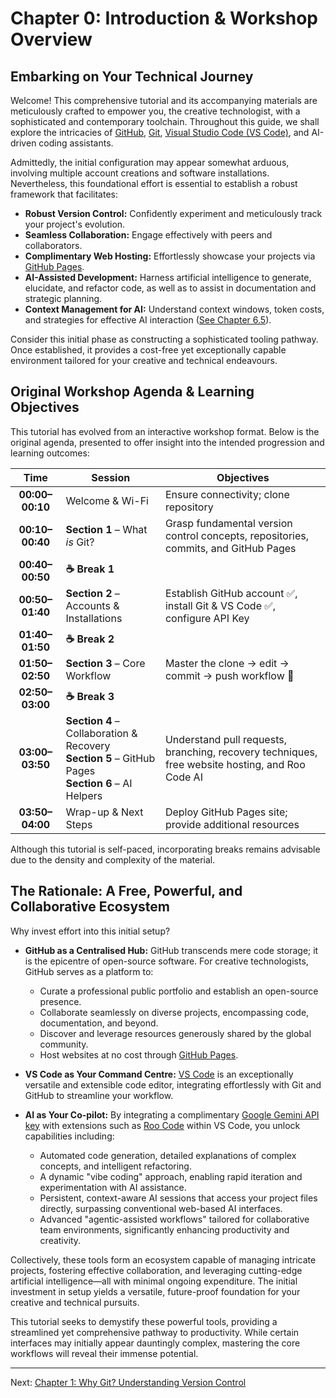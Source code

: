 # Chapter 0: Introduction & Workshop Overview

## Embarking on Your Technical Journey

Welcome! This comprehensive tutorial and its accompanying materials are meticulously crafted to empower you, the creative technologist, with a sophisticated and contemporary toolchain. Throughout this guide, we shall explore the intricacies of [GitHub](https://github.com), [Git](https://git-scm.com/), [Visual Studio Code (VS Code)](https://code.visualstudio.com/), and AI-driven coding assistants.

Admittedly, the initial configuration may appear somewhat arduous, involving multiple account creations and software installations. Nevertheless, this foundational effort is essential to establish a robust framework that facilitates:

- **Robust Version Control:** Confidently experiment and meticulously track your project's evolution.
- **Seamless Collaboration:** Engage effectively with peers and collaborators.
- **Complimentary Web Hosting:** Effortlessly showcase your projects via [GitHub Pages](./05_github_pages.md).
- **AI-Assisted Development:** Harness artificial intelligence to generate, elucidate, and refactor code, as well as to assist in documentation and strategic planning.
- **Context Management for AI:** Understand context windows, token costs, and strategies for effective AI interaction ([See Chapter 6.5](./06_ai_workflows_roo_code.md#65-context-windows-cost--tool-comparison)).

Consider this initial phase as constructing a sophisticated tooling pathway. Once established, it provides a cost-free yet exceptionally capable environment tailored for your creative and technical endeavours.

## Original Workshop Agenda & Learning Objectives

This tutorial has evolved from an interactive workshop format. Below is the original agenda, presented to offer insight into the intended progression and learning outcomes:

|       Time      | Session                                                                                                 | Objectives                                                               |
| :-------------: | ------------------------------------------------------------------------------------------------------- | ------------------------------------------------------------------------ |
| **00:00–00:10** | Welcome & Wi-Fi                                                                                         | Ensure connectivity; clone repository                                    |
| **00:10–00:40** | **Section 1** – What *is* Git?                                                                          | Grasp fundamental version control concepts, repositories, commits, and GitHub Pages |
| **00:40–00:50** | **☕ Break 1**                                                                                           |                                                                          |
| **00:50–01:40** | **Section 2** – Accounts & Installations                                                                | Establish GitHub account ✅, install Git & VS Code ✅, configure API Key  |
| **01:40–01:50** | **☕ Break 2**                                                                                           |                                                                          |
| **01:50–02:50** | **Section 3** – Core Workflow                                                                           | Master the clone → edit → commit → push workflow 🎨                      |
| **02:50–03:00** | **☕ Break 3**                                                                                           |                                                                          |
| **03:00–03:50** | **Section 4** – Collaboration & Recovery<br>**Section 5** – GitHub Pages<br>**Section 6** – AI Helpers  | Understand pull requests, branching, recovery techniques, free website hosting, and Roo Code AI |
| **03:50–04:00** | Wrap-up & Next Steps                                                                                    | Deploy GitHub Pages site; provide additional resources                   |

Although this tutorial is self-paced, incorporating breaks remains advisable due to the density and complexity of the material.

## The Rationale: A Free, Powerful, and Collaborative Ecosystem

Why invest effort into this initial setup?

- **GitHub as a Centralised Hub:** GitHub transcends mere code storage; it is the epicentre of open-source software. For creative technologists, GitHub serves as a platform to:
  - Curate a professional public portfolio and establish an open-source presence.
  - Collaborate seamlessly on diverse projects, encompassing code, documentation, and beyond.
  - Discover and leverage resources generously shared by the global community.
  - Host websites at no cost through [GitHub Pages](./05_github_pages.md).

- **VS Code as Your Command Centre:** [VS Code](https://code.visualstudio.com/) is an exceptionally versatile and extensible code editor, integrating effortlessly with Git and GitHub to streamline your workflow.

- **AI as Your Co-pilot:** By integrating a complimentary [Google Gemini API key](./02_c_gcp_api_key.md) with extensions such as [Roo Code](./06_ai_workflows_roo_code.md) within VS Code, you unlock capabilities including:
  - Automated code generation, detailed explanations of complex concepts, and intelligent refactoring.
  - A dynamic "vibe coding" approach, enabling rapid iteration and experimentation with AI assistance.
  - Persistent, context-aware AI sessions that access your project files directly, surpassing conventional web-based AI interfaces.
  - Advanced "agentic-assisted workflows" tailored for collaborative team environments, significantly enhancing productivity and creativity.

Collectively, these tools form an ecosystem capable of managing intricate projects, fostering effective collaboration, and leveraging cutting-edge artificial intelligence—all with minimal ongoing expenditure. The initial investment in setup yields a versatile, future-proof foundation for your creative and technical pursuits.

This tutorial seeks to demystify these powerful tools, providing a streamlined yet comprehensive pathway to productivity. While certain interfaces may initially appear dauntingly complex, mastering the core workflows will reveal their immense potential.

---

Next: [Chapter 1: Why Git? Understanding Version Control](./01_why_git.md)